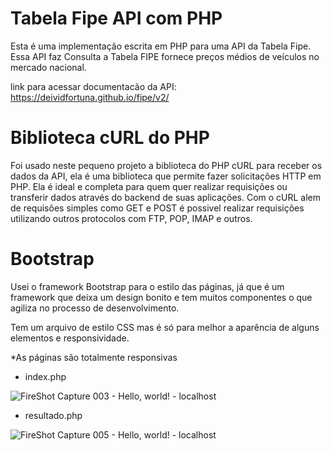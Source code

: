 # Tabela Fipe API com PHP

Esta é uma implementação escrita em PHP para uma API da Tabela Fipe. Essa API faz Consulta a Tabela FIPE fornece preços médios de veículos no mercado nacional. 

link para acessar documentacão da API: https://deividfortuna.github.io/fipe/v2/

# Biblioteca cURL do PHP

Foi usado neste pequeno projeto a biblioteca do PHP cURL para receber os dados da API, ela é uma biblioteca que permite fazer solicitações HTTP em PHP. Ela é ideal e completa para quem quer realizar requisições ou transferir dados através do backend de suas aplicações. Com o cURL alem de requisões simples como GET e POST é possivel realizar requisições utilizando outros protocolos com FTP, POP, IMAP e outros.

# Bootstrap

Usei o framework Bootstrap para o estilo das páginas, já que é um framework que deixa um design bonito e tem muitos componentes o que agiliza no processo de desenvolvimento. 

Tem um arquivo de estilo CSS mas é só para melhor a aparência de alguns elementos e responsividade.

*As páginas são totalmente responsivas

- index.php

![FireShot Capture 003 - Hello, world! - localhost](https://user-images.githubusercontent.com/63206031/155850740-e5b67198-246a-4063-8230-98de405f0833.png)

- resultado.php 

![FireShot Capture 005 - Hello, world! - localhost](https://user-images.githubusercontent.com/63206031/155850773-ac336475-6450-4b55-9eff-65a74a8e90a1.png)
